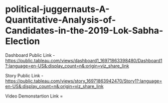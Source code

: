 # political-juggernauts-A-Quantitative-Analysis-of-Candidates-in-the-2019-Lok-Sabha-Election


Dashboard Public Link - https://public.tableau.com/views/dashboard1_16971863398480/Dashboard1?:language=en-US&:display_count=n&:origin=viz_share_link

Story Public Link - https://public.tableau.com/views/story_16971863942470/Story1?:language=en-US&:display_count=n&:origin=viz_share_link

Video Demonstartion Link = 
